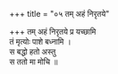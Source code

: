 +++
title = "०५ तम् अहं निरृतये"

+++
तम् अहं निरृतये प्र यच्छामि  
तं मृत्योः पाशे बध्नामि ।  
स बद्धो हतो अस्तु  
स ततो मा मोचि ॥